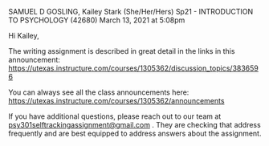  SAMUEL D GOSLING, Kailey Stark (She/Her/Hers) Sp21 - INTRODUCTION TO PSYCHOLOGY (42680)
March 13, 2021 at 5:08pm

Hi Kailey,

The writing assignment is described in great detail in the links in this announcement:
https://utexas.instructure.com/courses/1305362/discussion_topics/3836596

You can always see all the class announcements here:
https://utexas.instructure.com/courses/1305362/announcements

If you have additional questions, please reach out to our team at psy301selftrackingassignment@gmail.com . They are checking that address frequently and are best equipped to address answers about the assignment.
